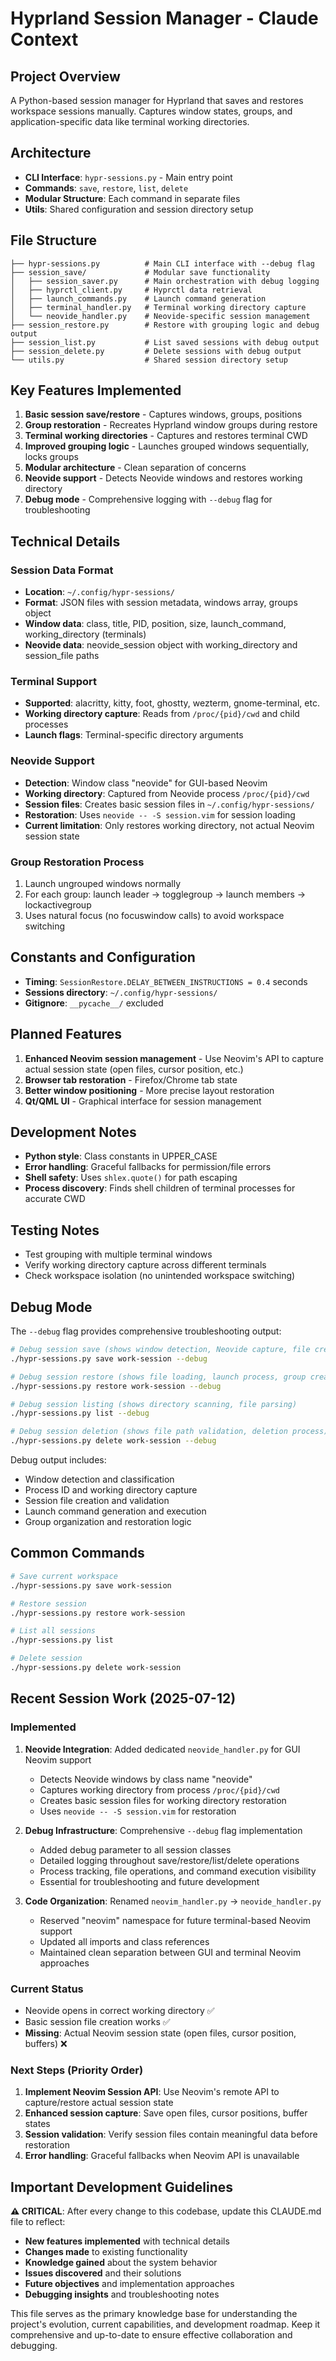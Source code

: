 # Hyprland Session Manager - Claude Context

## Project Overview
A Python-based session manager for Hyprland that saves and restores workspace sessions manually. Captures window states, groups, and application-specific data like terminal working directories.

## Architecture
- **CLI Interface**: `hypr-sessions.py` - Main entry point
- **Commands**: `save`, `restore`, `list`, `delete`
- **Modular Structure**: Each command in separate files
- **Utils**: Shared configuration and session directory setup

## File Structure
```
├── hypr-sessions.py          # Main CLI interface with --debug flag
├── session_save/             # Modular save functionality
│   ├── session_saver.py      # Main orchestration with debug logging
│   ├── hyprctl_client.py     # Hyprctl data retrieval  
│   ├── launch_commands.py    # Launch command generation
│   ├── terminal_handler.py   # Terminal working directory capture
│   └── neovide_handler.py    # Neovide-specific session management
├── session_restore.py        # Restore with grouping logic and debug output
├── session_list.py           # List saved sessions with debug output
├── session_delete.py         # Delete sessions with debug output
└── utils.py                  # Shared session directory setup
```

## Key Features Implemented
1. **Basic session save/restore** - Captures windows, groups, positions
2. **Group restoration** - Recreates Hyprland window groups during restore
3. **Terminal working directories** - Captures and restores terminal CWD
4. **Improved grouping logic** - Launches grouped windows sequentially, locks groups
5. **Modular architecture** - Clean separation of concerns
6. **Neovide support** - Detects Neovide windows and restores working directory
7. **Debug mode** - Comprehensive logging with `--debug` flag for troubleshooting

## Technical Details

### Session Data Format
- **Location**: `~/.config/hypr-sessions/`
- **Format**: JSON files with session metadata, windows array, groups object
- **Window data**: class, title, PID, position, size, launch_command, working_directory (terminals)
- **Neovide data**: neovide_session object with working_directory and session_file paths

### Terminal Support
- **Supported**: alacritty, kitty, foot, ghostty, wezterm, gnome-terminal, etc.
- **Working directory capture**: Reads from `/proc/{pid}/cwd` and child processes
- **Launch flags**: Terminal-specific directory arguments

### Neovide Support
- **Detection**: Window class "neovide" for GUI-based Neovim
- **Working directory**: Captured from Neovide process `/proc/{pid}/cwd`
- **Session files**: Creates basic session files in `~/.config/hypr-sessions/`
- **Restoration**: Uses `neovide -- -S session.vim` for session loading
- **Current limitation**: Only restores working directory, not actual Neovim session state

### Group Restoration Process
1. Launch ungrouped windows normally
2. For each group: launch leader → togglegroup → launch members → lockactivegroup
3. Uses natural focus (no focuswindow calls) to avoid workspace switching

## Constants and Configuration
- **Timing**: `SessionRestore.DELAY_BETWEEN_INSTRUCTIONS = 0.4` seconds
- **Sessions directory**: `~/.config/hypr-sessions/`
- **Gitignore**: `__pycache__/` excluded

## Planned Features
1. **Enhanced Neovim session management** - Use Neovim's API to capture actual session state (open files, cursor position, etc.)
2. **Browser tab restoration** - Firefox/Chrome tab state
3. **Better window positioning** - More precise layout restoration
4. **Qt/QML UI** - Graphical interface for session management

## Development Notes
- **Python style**: Class constants in UPPER_CASE
- **Error handling**: Graceful fallbacks for permission/file errors  
- **Shell safety**: Uses `shlex.quote()` for path escaping
- **Process discovery**: Finds shell children of terminal processes for accurate CWD

## Testing Notes
- Test grouping with multiple terminal windows
- Verify working directory capture across different terminals
- Check workspace isolation (no unintended workspace switching)

## Debug Mode
The `--debug` flag provides comprehensive troubleshooting output:

```bash
# Debug session save (shows window detection, Neovide capture, file creation)
./hypr-sessions.py save work-session --debug

# Debug session restore (shows file loading, launch process, group creation)
./hypr-sessions.py restore work-session --debug

# Debug session listing (shows directory scanning, file parsing)
./hypr-sessions.py list --debug

# Debug session deletion (shows file path validation, deletion process)
./hypr-sessions.py delete work-session --debug
```

Debug output includes:
- Window detection and classification
- Process ID and working directory capture
- Session file creation and validation
- Launch command generation and execution
- Group organization and restoration logic

## Common Commands
```bash
# Save current workspace
./hypr-sessions.py save work-session

# Restore session  
./hypr-sessions.py restore work-session

# List all sessions
./hypr-sessions.py list

# Delete session
./hypr-sessions.py delete work-session
```

## Recent Session Work (2025-07-12)

### Implemented
1. **Neovide Integration**: Added dedicated `neovide_handler.py` for GUI Neovim support
   - Detects Neovide windows by class name "neovide"
   - Captures working directory from process `/proc/{pid}/cwd`
   - Creates basic session files for working directory restoration
   - Uses `neovide -- -S session.vim` for restoration

2. **Debug Infrastructure**: Comprehensive `--debug` flag implementation
   - Added debug parameter to all session classes
   - Detailed logging throughout save/restore/list/delete operations
   - Process tracking, file operations, and command execution visibility
   - Essential for troubleshooting and future development

3. **Code Organization**: Renamed `neovim_handler.py` → `neovide_handler.py`
   - Reserved "neovim" namespace for future terminal-based Neovim support
   - Updated all imports and class references
   - Maintained clean separation between GUI and terminal Neovim approaches

### Current Status
- Neovide opens in correct working directory ✅
- Basic session file creation works ✅ 
- **Missing**: Actual Neovim session state (open files, cursor position, buffers) ❌

### Next Steps (Priority Order)
1. **Implement Neovim Session API**: Use Neovim's remote API to capture/restore actual session state
2. **Enhanced session capture**: Save open files, cursor positions, buffer states
3. **Session validation**: Verify session files contain meaningful data before restoration
4. **Error handling**: Graceful fallbacks when Neovim API is unavailable

## Important Development Guidelines

**⚠️ CRITICAL**: After every change to this codebase, update this CLAUDE.md file to reflect:
- **New features implemented** with technical details
- **Changes made** to existing functionality  
- **Knowledge gained** about the system behavior
- **Issues discovered** and their solutions
- **Future objectives** and implementation approaches
- **Debugging insights** and troubleshooting notes

This file serves as the primary knowledge base for understanding the project's evolution, current capabilities, and development roadmap. Keep it comprehensive and up-to-date to ensure effective collaboration and debugging.